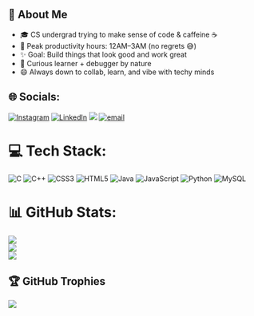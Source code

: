 <h2>💫 About Me</h2>



- 🎓 CS undergrad trying to make sense of code & caffeine ☕  
- 🌙 Peak productivity hours: 12AM–3AM (no regrets 😅)    
- ✨ Goal: Build things that look good and work great
- 🧠 Curious learner + debugger by nature  
- 😄 Always down to collab, learn, and vibe with techy minds


## 🌐 Socials:
[![Instagram](https://img.shields.io/badge/Instagram-%23E4405F.svg?logo=Instagram&logoColor=white)](https://instagram.com/nikhitha_r_s)
[![LinkedIn](https://img.shields.io/badge/LinkedIn-%230077B5.svg?logo=linkedin&logoColor=white)](https://www.linkedin.com/in/nikhithars)
[![](https://img.shields.io/badge/X-black.svg?logo=X&logoColor=white)](https://x.com/NikhithaRS20)
[![email](https://img.shields.io/badge/Email-D14836?logo=gmail&logoColor=white)](mailto:nikhithars20@gmail.com) 

# 💻 Tech Stack:
![C](https://img.shields.io/badge/c-%2300599C.svg?style=plastic&logo=c&logoColor=white) ![C++](https://img.shields.io/badge/c++-%2300599C.svg?style=plastic&logo=c%2B%2B&logoColor=white) ![CSS3](https://img.shields.io/badge/css3-%231572B6.svg?style=plastic&logo=css3&logoColor=white) ![HTML5](https://img.shields.io/badge/html5-%23E34F26.svg?style=plastic&logo=html5&logoColor=white) ![Java](https://img.shields.io/badge/java-%23ED8B00.svg?style=plastic&logo=openjdk&logoColor=white) ![JavaScript](https://img.shields.io/badge/javascript-%23323330.svg?style=plastic&logo=javascript&logoColor=%23F7DF1E) ![Python](https://img.shields.io/badge/python-3670A0?style=plastic&logo=python&logoColor=ffdd54) ![MySQL](https://img.shields.io/badge/mysql-4479A1.svg?style=plastic&logo=mysql&logoColor=white)
# 📊 GitHub Stats:
![](https://github-readme-stats.vercel.app/api?username=NikhithaRS&theme=dark&hide_border=false&include_all_commits=true&count_private=false)<br/>
![](https://nirzak-streak-stats.vercel.app/?user=NikhithaRS&theme=dark&hide_border=false)<br/>
![](https://github-readme-stats.vercel.app/api/top-langs/?username=NikhithaRS&theme=dark&hide_border=false&include_all_commits=true&count_private=false&layout=compact)

## 🏆 GitHub Trophies
![](https://github-profile-trophy.vercel.app/?username=NikhithaRS&theme=tokyonight&no-frame=false&no-bg=true&margin-w=4)



<!-- Proudly created with GPRM ( https://gprm.itsvg.in ) -->

